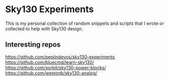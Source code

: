 # Sky130 Experiments

This is my personal collection of random snippets and scripts that I wrote or collected to help with Sky130 design.

## Interesting repos

https://github.com/pepijndevos/sky130-experiments
https://github.com/bluecmd/learn-sky130/
https://github.com/xorbit/sky130-power-blocks/
https://github.com/westonb/sky130-analog/